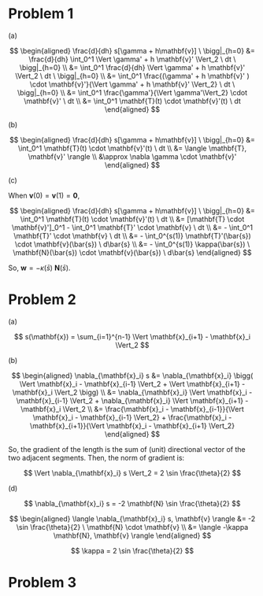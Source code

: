 # Problem 1
(a)

$$
\begin{aligned}
\frac{d}{dh} s[\gamma + h\mathbf{v}] \ \bigg|_{h=0} &= \frac{d}{dh} \int_0^1 \Vert \gamma' + h \mathbf{v}' \Vert_2 \ dt \ \bigg|_{h=0} \\
&= \int_0^1 \frac{d}{dh} \Vert  \gamma' + h \mathbf{v}' \Vert_2 \ dt \ \bigg|_{h=0} \\
&= \int_0^1 \frac{(\gamma' + h \mathbf{v}' ) \cdot \mathbf{v}'}{\Vert  \gamma' + h \mathbf{v}' \Vert_2} \ dt \ \bigg|_{h=0} \\
&= \int_0^1 \frac{\gamma'}{\Vert  \gamma'\Vert_2} \cdot \mathbf{v}' \ dt \\
&= \int_0^1 \mathbf{T}(t) \cdot \mathbf{v}'(t) \ dt
\end{aligned}
$$

(b)

$$
\begin{aligned}
\frac{d}{dh} s[\gamma + h\mathbf{v}] \ \bigg|_{h=0} &= \int_0^1 \mathbf{T}(t) \cdot \mathbf{v}'(t) \ dt \\
&= \langle \mathbf{T}, \mathbf{v}' \rangle \\
&\approx \nabla \gamma \cdot \mathbf{v}'
\end{aligned}
$$

(c)

When $\mathbf{v}(0) = \mathbf{v}(1) = \mathbf{0}$,

$$
\begin{aligned}
\frac{d}{dh} s[\gamma + h\mathbf{v}] \ \bigg|_{h=0} &= \int_0^1 \mathbf{T}(t) \cdot \mathbf{v}'(t) \ dt \\
&= [\mathbf{T} \cdot \mathbf{v}']_0^1 - \int_0^1 \mathbf{T}' \cdot \mathbf{v} \ dt \\
&= - \int_0^1 \mathbf{T}' \cdot \mathbf{v} \ dt \\
&= - \int_0^{s(1)} \mathbf{T}'(\bar{s}) \cdot \mathbf{v}(\bar{s}) \ d\bar{s} \\
&= - \int_0^{s(1)} \kappa(\bar{s}) \ \mathbf{N}(\bar{s}) \cdot \mathbf{v}(\bar{s}) \ d\bar{s}
\end{aligned}
$$

So, $\mathbf{w} = -\kappa(\bar{s}) \ \mathbf{N}(\bar{s})$.

# Problem 2
(a)

$$
s(\mathbf{x}) = \sum_{i=1}^{n-1} \Vert \mathbf{x}_{i+1} - \mathbf{x}_i \Vert_2
$$

(b)

$$
\begin{aligned}
\nabla_{\mathbf{x}_i} s &= \nabla_{\mathbf{x}_i} \bigg( \Vert \mathbf{x}_i - \mathbf{x}_{i-1} \Vert_2 + \Vert \mathbf{x}_{i+1} - \mathbf{x}_i \Vert_2 \bigg) \\
&= \nabla_{\mathbf{x}_i} \Vert \mathbf{x}_i - \mathbf{x}_{i-1} \Vert_2 + \nabla_{\mathbf{x}_i} \Vert \mathbf{x}_{i+1} - \mathbf{x}_i \Vert_2 \\
&= \frac{\mathbf{x}_i - \mathbf{x}_{i-1}}{\Vert \mathbf{x}_i - \mathbf{x}_{i-1} \Vert_2} + \frac{\mathbf{x}_i - \mathbf{x}_{i+1}}{\Vert \mathbf{x}_i - \mathbf{x}_{i+1} \Vert_2}
\end{aligned}
$$

So, the gradient of the length is the sum of (unit) directional vector of the two adjacent segments. Then, the norm of gradient is:

$$
\Vert \nabla_{\mathbf{x}_i} s \Vert_2 = 2 \sin \frac{\theta}{2}
$$

(d)

$$
\nabla_{\mathbf{x}_i} s = -2 \mathbf{N} \sin \frac{\theta}{2}
$$

$$
\begin{aligned}
\langle \nabla_{\mathbf{x}_i} s, \mathbf{v} \rangle &= -2 \sin \frac{\theta}{2} \ \mathbf{N} \cdot \mathbf{v} \\
&= \langle -\kappa \mathbf{N}, \mathbf{v} \rangle
\end{aligned}
$$

$$
\kappa = 2 \sin \frac{\theta}{2}
$$

# Problem 3
